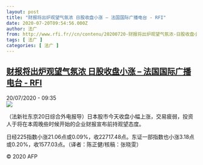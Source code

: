 ```yaml
---
layout: post
title: "财报将出炉观望气氛浓 日股收盘小涨 – 法国国际广播电台 - RFI"
date: 2020-07-20T09:54:56.000Z
author: 法广
from: http://www.rfi.fr//cn/contenu/20200720-财报将出炉观望气氛浓-日股收盘小涨
tags: [ 法广 ]
categories: [ 法广 ]
---
```

<!--1595238896000-->
[财报将出炉观望气氛浓 日股收盘小涨 – 法国国际广播电台 - RFI](http://www.rfi.fr//cn/contenu/20200720-%E8%B4%A2%E6%8A%A5%E5%B0%86%E5%87%BA%E7%82%89%E8%A7%82%E6%9C%9B%E6%B0%94%E6%B0%9B%E6%B5%93-%E6%97%A5%E8%82%A1%E6%94%B6%E7%9B%98%E5%B0%8F%E6%B6%A8)
------

<div>
<div>20/07/2020 - 09:35</div><img src="https://s.rfi.fr/media/display/fb485c50-ca62-11ea-b90b-005056bf87d6/w:310/p:16x9/eco0001b.200720153502.jpg"><div class="t-content__body u-clearfix"><div class="m-interstitial"></div><p>（法新社东京20日综合外电报导）日本股市今天收盘小幅上涨，交易疲弱，投资人于将在本周晚些时候开始的企业财报宣布前持观望态度。</p><p>    日经225指数小涨21.06点或0.09%，收22717.48点。东证一部指数也小涨3.18点或0.20%，收1577.03点。（译者：陈正健/核稿：张晓雯）</p><p class="t-copyright">© 2020 AFP</p>        </div>
</div>
